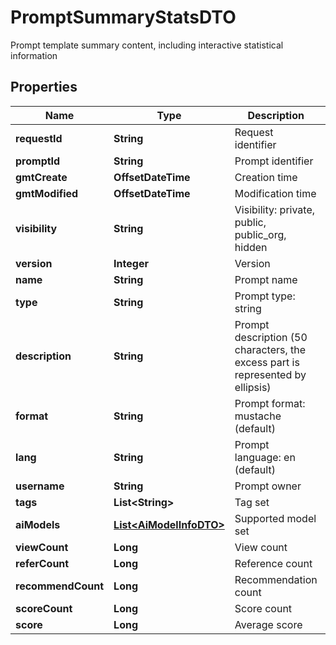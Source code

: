 

# PromptSummaryStatsDTO

Prompt template summary content, including interactive statistical information

## Properties

| Name | Type | Description | Notes |
|------------ | ------------- | ------------- | -------------|
|**requestId** | **String** | Request identifier |  [optional] |
|**promptId** | **String** | Prompt identifier |  [optional] |
|**gmtCreate** | **OffsetDateTime** | Creation time |  [optional] |
|**gmtModified** | **OffsetDateTime** | Modification time |  [optional] |
|**visibility** | **String** | Visibility: private, public, public_org, hidden |  [optional] |
|**version** | **Integer** | Version |  [optional] |
|**name** | **String** | Prompt name |  [optional] |
|**type** | **String** | Prompt type: string | chat |  [optional] |
|**description** | **String** | Prompt description (50 characters, the excess part is represented by ellipsis) |  [optional] |
|**format** | **String** | Prompt format: mustache (default) | f_string |  [optional] |
|**lang** | **String** | Prompt language: en (default) | zh_CN | ... |  [optional] |
|**username** | **String** | Prompt owner |  [optional] |
|**tags** | **List&lt;String&gt;** | Tag set |  [optional] |
|**aiModels** | [**List&lt;AiModelInfoDTO&gt;**](AiModelInfoDTO.md) | Supported model set |  [optional] |
|**viewCount** | **Long** | View count |  [optional] |
|**referCount** | **Long** | Reference count |  [optional] |
|**recommendCount** | **Long** | Recommendation count |  [optional] |
|**scoreCount** | **Long** | Score count |  [optional] |
|**score** | **Long** | Average score |  [optional] |



